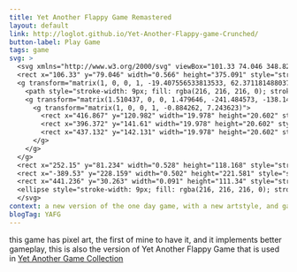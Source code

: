 ```yaml
---
title: Yet Another Flappy Game Remastered
layout: default
link: http://loglot.github.io/Yet-Another-Flappy-game-Crunched/
button-label: Play Game
tags: game
svg: >
  <svg xmlns="http://www.w3.org/2000/svg" viewBox="101.33 74.046 348.8264 380.091" width="100px" height="100px" xmlns:bx="https://boxy-svg.com">
  <rect x="106.33" y="79.046" width="0.566" height="375.091" style="stroke-width: 9px; fill: rgba(216, 216, 216, 0); stroke: rgb(255, 255, 255);" transform="matrix(1, 0, 0, 1, -5.684341886080802e-14, 0)"/>
  <g transform="matrix(1, 0, 0, 1, -19.407556533813533, 62.37118148803711)">
    <path style="stroke-width: 9px; fill: rgba(216, 216, 216, 0); stroke: rgb(255, 255, 255);" transform="matrix(1, 0, 0, -1, 0, 0)" d="M 364.969 -160.36 H 469.564 V -17.402 H 321.457 V -116.848 A 43.512 43.512 0 0 1 364.969 -160.36 Z" bx:shape="rect 321.457 -160.36 148.107 142.958 43.512 0 0 0 1@16640c04"/>
    <g transform="matrix(1.510437, 0, 0, 1.479646, -241.484573, -138.149582)" style="">
      <g transform="matrix(1, 0, 0, 1, -0.884262, 7.243623)">
        <rect x="416.867" y="120.982" width="19.978" height="20.602" style="stroke-width: 6.0199px; fill: rgba(216, 216, 216, 0); stroke: rgb(255, 255, 255);"/>
        <rect x="396.372" y="141.61" width="19.978" height="20.602" style="stroke-width: 6.0199px; fill: rgba(216, 216, 216, 0); stroke: rgb(255, 255, 255);"/>
        <rect x="437.132" y="142.131" width="19.978" height="20.602" style="stroke-width: 6.0199px; fill: rgba(216, 216, 216, 0); stroke: rgb(255, 255, 255);"/>
      </g>
    </g>
  </g>
  <rect x="252.15" y="81.234" width="0.528" height="118.168" style="stroke-width: 9px; fill: rgba(216, 216, 216, 0); stroke: rgb(255, 255, 255);" transform="matrix(1, 0, 0, 1, -5.684341886080802e-14, 0)"/>
  <rect x="-389.53" y="228.159" width="0.502" height="221.581" style="stroke-width: 9px; fill: rgba(216, 216, 216, 0); stroke: rgb(255, 255, 255);" transform="matrix(-1, 0, 0, 1, -5.684341886080802e-14, 0)"/>
  <rect x="441.236" y="30.263" width="0.091" height="111.34" style="stroke-width: 9px; fill: rgba(216, 216, 216, 0); stroke: rgb(255, 255, 255);" transform="matrix(1, 0, 0, 1, -188.56008911132815, 308.45794677734375)"/>
  <ellipse style="stroke-width: 9px; fill: rgba(216, 216, 216, 0); stroke: rgb(255, 255, 255);" cx="252.239" cy="270.048" rx="66.122" ry="69.179" transform="matrix(1, 0, 0, 1, -5.684341886080802e-14, 0)"/>
  </svg>
context: a new version of the one day game, with a new artstyle, and gameplay
blogTag: YAFG
---
```

this game has pixel art, the first of mine to have it, and it implements better gameplay, this is also the version of Yet Another Flappy Game that is used in [Yet Another Game Collection](https://github.com/loglot/Yet-Another-Game-Collection-3ds)